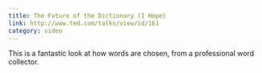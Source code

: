 ```yaml
---
title: The Future of the Dictionary (I Hope)
link: http://www.ted.com/talks/view/id/161
category: video
---
```


This is a fantastic look at how words are chosen, from a professional word collector.